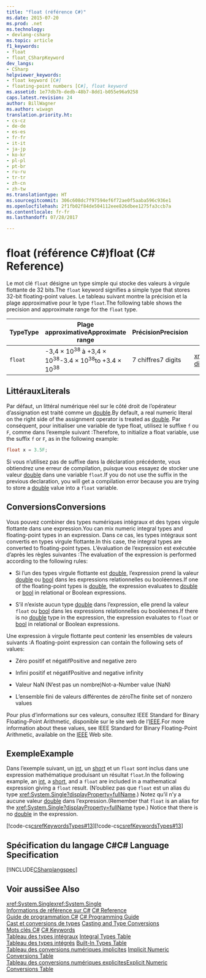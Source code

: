 ```yaml
---
title: "float (référence C#)"
ms.date: 2015-07-20
ms.prod: .net
ms.technology:
- devlang-csharp
ms.topic: article
f1_keywords:
- float
- float_CSharpKeyword
dev_langs:
- CSharp
helpviewer_keywords:
- float keyword [C#]
- floating-point numbers [C#], float keyword
ms.assetid: 1e77db7b-dedb-48b7-8dd1-b055e96a9258
caps.latest.revision: 24
author: BillWagner
ms.author: wiwagn
translation.priority.ht:
- cs-cz
- de-de
- es-es
- fr-fr
- it-it
- ja-jp
- ko-kr
- pl-pl
- pt-br
- ru-ru
- tr-tr
- zh-cn
- zh-tw
ms.translationtype: HT
ms.sourcegitcommit: 306c608dc7f97594ef6f72ae0f5aaba596c936e1
ms.openlocfilehash: 2f1fb02f84de504112eee826dbee1275fa3ccb7a
ms.contentlocale: fr-fr
ms.lasthandoff: 07/28/2017

---
```

# <a name="float-c-reference"></a><span data-ttu-id="8b620-102">float (référence C#)</span><span class="sxs-lookup"><span data-stu-id="8b620-102">float (C# Reference)</span></span>
<span data-ttu-id="8b620-103">Le mot clé `float` désigne un type simple qui stocke des valeurs à virgule flottante de 32 bits.</span><span class="sxs-lookup"><span data-stu-id="8b620-103">The `float` keyword signifies a simple type that stores 32-bit floating-point values.</span></span> <span data-ttu-id="8b620-104">Le tableau suivant montre la précision et la plage approximative pour le type `float`.</span><span class="sxs-lookup"><span data-stu-id="8b620-104">The following table shows the precision and approximate range for the `float` type.</span></span>  
  
|<span data-ttu-id="8b620-105">Type</span><span class="sxs-lookup"><span data-stu-id="8b620-105">Type</span></span>|<span data-ttu-id="8b620-106">Plage approximative</span><span class="sxs-lookup"><span data-stu-id="8b620-106">Approximate range</span></span>|<span data-ttu-id="8b620-107">Précision</span><span class="sxs-lookup"><span data-stu-id="8b620-107">Precision</span></span>|<span data-ttu-id="8b620-108">Type .NET Framework</span><span class="sxs-lookup"><span data-stu-id="8b620-108">.NET Framework type</span></span>|  
|----------|-----------------------|---------------|-------------------------|  
|`float`|<span data-ttu-id="8b620-109">-3,4 × 10<sup>38</sup> à +3,4 × 10<sup>38</sup></span><span class="sxs-lookup"><span data-stu-id="8b620-109">-3.4 × 10<sup>38</sup>to +3.4 × 10<sup>38</sup></span></span>|<span data-ttu-id="8b620-110">7 chiffres</span><span class="sxs-lookup"><span data-stu-id="8b620-110">7 digits</span></span>|<xref:System.Single?displayProperty=fullName>|  
  
## <a name="literals"></a><span data-ttu-id="8b620-111">Littéraux</span><span class="sxs-lookup"><span data-stu-id="8b620-111">Literals</span></span>  
 <span data-ttu-id="8b620-112">Par défaut, un littéral numérique réel sur le côté droit de l’opérateur d’assignation est traité comme un [double](double.md).</span><span class="sxs-lookup"><span data-stu-id="8b620-112">By default, a real numeric literal on the right side of the assignment operator is treated as [double](double.md).</span></span> <span data-ttu-id="8b620-113">Par conséquent, pour initialiser une variable de type float, utilisez le suffixe `f` ou `F`, comme dans l’exemple suivant :</span><span class="sxs-lookup"><span data-stu-id="8b620-113">Therefore, to initialize a float variable, use the suffix `f` or `F`, as in the following example:</span></span>  
  
```csharp
float x = 3.5F;  
```
  
 <span data-ttu-id="8b620-114">Si vous n’utilisez pas de suffixe dans la déclaration précédente, vous obtiendrez une erreur de compilation, puisque vous essayez de stocker une valeur [double](double.md) dans une variable `float`.</span><span class="sxs-lookup"><span data-stu-id="8b620-114">If you do not use the suffix in the previous declaration, you will get a compilation error because you are trying to store a [double](double.md) value into a `float` variable.</span></span>  
  
## <a name="conversions"></a><span data-ttu-id="8b620-115">Conversions</span><span class="sxs-lookup"><span data-stu-id="8b620-115">Conversions</span></span>  
 <span data-ttu-id="8b620-116">Vous pouvez combiner des types numériques intégraux et des types virgule flottante dans une expression.</span><span class="sxs-lookup"><span data-stu-id="8b620-116">You can mix numeric integral types and floating-point types in an expression.</span></span> <span data-ttu-id="8b620-117">Dans ce cas, les types intégraux sont convertis en types virgule flottante.</span><span class="sxs-lookup"><span data-stu-id="8b620-117">In this case, the integral types are converted to floating-point types.</span></span> <span data-ttu-id="8b620-118">L’évaluation de l’expression est exécutée d’après les règles suivantes :</span><span class="sxs-lookup"><span data-stu-id="8b620-118">The evaluation of the expression is performed according to the following rules:</span></span>  
  
-   <span data-ttu-id="8b620-119">Si l’un des types virgule flottante est [double](double.md), l’expression prend la valeur [double](double.md) ou [bool](bool.md) dans les expressions relationnelles ou booléennes.</span><span class="sxs-lookup"><span data-stu-id="8b620-119">If one of the floating-point types is [double](double.md), the expression evaluates to [double](double.md) or [bool](bool.md) in relational or Boolean expressions.</span></span>  
  
-   <span data-ttu-id="8b620-120">S’il n’existe aucun type [double](double.md) dans l’expression, elle prend la valeur `float` ou [bool](bool.md) dans les expressions relationnelles ou booléennes.</span><span class="sxs-lookup"><span data-stu-id="8b620-120">If there is no [double](double.md) type in the expression, the expression evaluates to `float` or [bool](bool.md) in relational or Boolean expressions.</span></span>  
  
 <span data-ttu-id="8b620-121">Une expression à virgule flottante peut contenir les ensembles de valeurs suivants :</span><span class="sxs-lookup"><span data-stu-id="8b620-121">A floating-point expression can contain the following sets of values:</span></span>  
  
-   <span data-ttu-id="8b620-122">Zéro positif et négatif</span><span class="sxs-lookup"><span data-stu-id="8b620-122">Positive and negative zero</span></span>  
  
-   <span data-ttu-id="8b620-123">Infini positif et négatif</span><span class="sxs-lookup"><span data-stu-id="8b620-123">Positive and negative infinity</span></span>  
  
-   <span data-ttu-id="8b620-124">Valeur NaN (N’est pas un nombre)</span><span class="sxs-lookup"><span data-stu-id="8b620-124">Not-a-Number value (NaN)</span></span>  
  
-   <span data-ttu-id="8b620-125">L’ensemble fini de valeurs différentes de zéro</span><span class="sxs-lookup"><span data-stu-id="8b620-125">The finite set of nonzero values</span></span>  
  
 <span data-ttu-id="8b620-126">Pour plus d’informations sur ces valeurs, consultez IEEE Standard for Binary Floating-Point Arithmetic, disponible sur le site web de l’[IEEE](http://go.microsoft.com/fwlink/?LinkId=26269).</span><span class="sxs-lookup"><span data-stu-id="8b620-126">For more information about these values, see IEEE Standard for Binary Floating-Point Arithmetic, available on the [IEEE](http://go.microsoft.com/fwlink/?LinkId=26269) Web site.</span></span>  
  
## <a name="example"></a><span data-ttu-id="8b620-127">Exemple</span><span class="sxs-lookup"><span data-stu-id="8b620-127">Example</span></span>  
 <span data-ttu-id="8b620-128">Dans l’exemple suivant, un [int](int.md), un [short](short.md) et un `float` sont inclus dans une expression mathématique produisant un résultat `float`.</span><span class="sxs-lookup"><span data-stu-id="8b620-128">In the following example, an [int](int.md), a [short](short.md), and a `float` are included in a mathematical expression giving a `float` result.</span></span> <span data-ttu-id="8b620-129">(N’oubliez pas que `float` est un alias du type <xref:System.Single?displayProperty=fullName>.) Notez qu’il n’y a aucune valeur [double](double.md) dans l’expression.</span><span class="sxs-lookup"><span data-stu-id="8b620-129">(Remember that `float` is an alias for the <xref:System.Single?displayProperty=fullName> type.) Notice that there is no [double](double.md) in the expression.</span></span>  
  
 <span data-ttu-id="8b620-130">[!code-cs[csrefKeywordsTypes#13](../../../csharp/language-reference/keywords/codesnippet/CSharp/float_1.cs)]</span><span class="sxs-lookup"><span data-stu-id="8b620-130">[!code-cs[csrefKeywordsTypes#13](../../../csharp/language-reference/keywords/codesnippet/CSharp/float_1.cs)]</span></span>  
  
## <a name="c-language-specification"></a><span data-ttu-id="8b620-131">Spécification du langage C#</span><span class="sxs-lookup"><span data-stu-id="8b620-131">C# Language Specification</span></span>  
 [!INCLUDE[CSharplangspec](~/includes/csharplangspec-md.md)]  
  
## <a name="see-also"></a><span data-ttu-id="8b620-132">Voir aussi</span><span class="sxs-lookup"><span data-stu-id="8b620-132">See Also</span></span>  
 <span data-ttu-id="8b620-133"><xref:System.Single></span><span class="sxs-lookup"><span data-stu-id="8b620-133"><xref:System.Single></span></span>   
 <span data-ttu-id="8b620-134">[Informations de référence sur C#](../../../csharp/language-reference/index.md) </span><span class="sxs-lookup"><span data-stu-id="8b620-134">[C# Reference](../../../csharp/language-reference/index.md) </span></span>  
 <span data-ttu-id="8b620-135">[Guide de programmation C#](../../../csharp/programming-guide/index.md) </span><span class="sxs-lookup"><span data-stu-id="8b620-135">[C# Programming Guide](../../../csharp/programming-guide/index.md) </span></span>  
 <span data-ttu-id="8b620-136">[Cast et conversions de types](../../../csharp/programming-guide/types/casting-and-type-conversions.md) </span><span class="sxs-lookup"><span data-stu-id="8b620-136">[Casting and Type Conversions](../../../csharp/programming-guide/types/casting-and-type-conversions.md) </span></span>  
 <span data-ttu-id="8b620-137">[Mots clés C#](index.md) </span><span class="sxs-lookup"><span data-stu-id="8b620-137">[C# Keywords](index.md) </span></span>  
 <span data-ttu-id="8b620-138">[Tableau des types intégraux](integral-types-table.md) </span><span class="sxs-lookup"><span data-stu-id="8b620-138">[Integral Types Table](integral-types-table.md) </span></span>  
 <span data-ttu-id="8b620-139">[Tableau des types intégrés](built-in-types-table.md) </span><span class="sxs-lookup"><span data-stu-id="8b620-139">[Built-In Types Table](built-in-types-table.md) </span></span>  
 <span data-ttu-id="8b620-140">[Tableau des conversions numériques implicites](implicit-numeric-conversions-table.md) </span><span class="sxs-lookup"><span data-stu-id="8b620-140">[Implicit Numeric Conversions Table](implicit-numeric-conversions-table.md) </span></span>  
 [<span data-ttu-id="8b620-141">Tableau des conversions numériques explicites</span><span class="sxs-lookup"><span data-stu-id="8b620-141">Explicit Numeric Conversions Table</span></span>](explicit-numeric-conversions-table.md)

